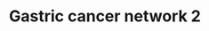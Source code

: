 ---
annotations:
- id: PW:0000605
  parent: disease pathway
  type: Pathway Ontology
  value: cancer pathway
- id: DOID:3717
  parent: disease of cellular proliferation
  type: Disease Ontology
  value: gastric adenocarcinoma
- id: DOID:162
  parent: disease of cellular proliferation
  type: Disease Ontology
  value: cancer
- id: DOID:10534
  parent: disease of cellular proliferation
  type: Disease Ontology
  value: stomach cancer
- id: PW:0000013
  parent: disease pathway
  type: Pathway Ontology
  value: disease pathway
authors:
- Khanspers
- MaintBot
- Mkutmon
- AlexanderPico
- Egonw
- Fehrhart
- Eweitz
citedin:
- link: PMC7470419
  title: A novel single-cell based method for breast cancer prognosis (2020)
- link: PMC5372268
  title: 24h-gene variation effect of combined bevacizumab/erlotinib in advanced non-squamous
    non-small cell lung cancer using exon array blood profiling (2017)
- link: PMC9785216
  title: Comparative RNA-Sequencing Analysis Reveals High Complexity and Heterogeneity
    of Transcriptomic and Immune Profiles in Hepatocellular Carcinoma Tumors of Viral
    (HBV, HCV) and Non-Viral Etiology (2022)
communities: []
description: Network generated by mapping candidate oncogenes and tumor suppressor
  genes identified by integrated analysis of expression array and aCGH data. Network
  generated by Ingenuity Pathway Analysis.  Proteins on this pathway have targeted
  assays available via the [CPTAC Assay Portal](https://assays.cancer.gov/available_assays?wp_id=WP2363)
last-edited: 2025-03-09
ndex: 99976bbe-8b64-11eb-9e72-0ac135e8bacf
organisms:
- Homo sapiens
redirect_from:
- /index.php/Pathway:WP2363
- /instance/WP2363
- /instance/WP2363_r137791
revision: r137791
schema-jsonld:
- '@context': https://schema.org/
  '@id': https://wikipathways.github.io/pathways/WP2363.html
  '@type': Dataset
  creator:
    '@type': Organization
    name: WikiPathways
  description: Network generated by mapping candidate oncogenes and tumor suppressor
    genes identified by integrated analysis of expression array and aCGH data. Network
    generated by Ingenuity Pathway Analysis.  Proteins on this pathway have targeted
    assays available via the [CPTAC Assay Portal](https://assays.cancer.gov/available_assays?wp_id=WP2363)
  keywords:
  - AHCTF1
  - ATAD2
  - BRIX1
  - CACYBP
  - CD48
  - CEBPZ
  - CHTF18
  - CHTF8
  - COL9A1
  - COL9A3
  - CTNNB1
  - DSCC1
  - EGFR
  - FAM91A1
  - FANCI
  - LBR
  - LMNB2
  - MTDH
  - MYC
  - OTUD5
  - PLAC8
  - RAD17
  - RFC3
  - RFC4
  - RNF144B
  - S100A6
  - SNURF
  - TOP2A
  - TP53
  - UBE2C
  - UBE2T
  license: CC0
  name: Gastric cancer network 2
seo: CreativeWork
title: Gastric cancer network 2
wpid: WP2363
---